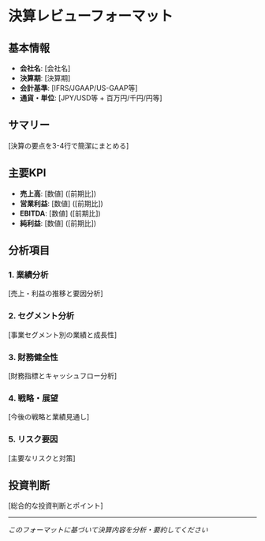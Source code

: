 # 決算レビューフォーマット

## 基本情報
- **会社名**: [会社名]
- **決算期**: [決算期]
- **会計基準**: [IFRS/JGAAP/US-GAAP等]
- **通貨・単位**: [JPY/USD等 + 百万円/千円/円等]

## サマリー
[決算の要点を3-4行で簡潔にまとめる]

## 主要KPI
- **売上高**: [数値] ([前期比])
- **営業利益**: [数値] ([前期比])
- **EBITDA**: [数値] ([前期比])
- **純利益**: [数値] ([前期比])

## 分析項目

### 1. 業績分析
[売上・利益の推移と要因分析]

### 2. セグメント分析
[事業セグメント別の業績と成長性]

### 3. 財務健全性
[財務指標とキャッシュフロー分析]

### 4. 戦略・展望
[今後の戦略と業績見通し]

### 5. リスク要因
[主要なリスクと対策]

## 投資判断
[総合的な投資判断とポイント]

---
*このフォーマットに基づいて決算内容を分析・要約してください*
